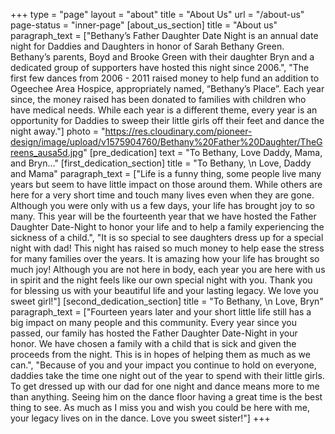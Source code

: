 +++
type = "page"
layout = "about"
title = "About Us"
url = "/about-us"
page-status = "inner-page"
[about_us_section]
title = "About us"
paragraph_text = ["Bethany’s Father Daughter Date Night is an annual date night for Daddies and Daughters in honor of Sarah Bethany Green. Bethany’s parents, Boyd and Brooke Green with their daughter Bryn and a dedicated group of supporters have hosted this night since 2006.", "The first few dances from 2006 - 2011 raised money to help fund an addition to Ogeechee Area Hospice, appropriately named, “Bethany’s Place”.  Each year since, the money raised has been donated to families with children who have medical needs.  While each year is a different theme, every year is an opportunity for Daddies to sweep their little girls off their feet and dance the night away."]
photo = "https://res.cloudinary.com/pioneer-design/image/upload/v1575904760/Bethany%20Father%20Daughter/TheGreens_ausa5d.jpg"
[pre_dedication]
text = "To Bethany, Love Daddy, Mama, and Bryn…"
[first_dedication_section]
title = "To Bethany, \n Love, Daddy and Mama"
paragraph_text = ["Life is a funny thing, some people live many years but seem to have little impact on those around them. While others are here for a very short time and touch many lives even when they are gone. Although you were only with us a few days, your life has brought joy to so many. This year will be the fourteenth year that we have hosted the Father Daughter Date-Night to honor your life and to help a family experiencing the sickness of a child.", "It is so special to see daughters dress up for a special night with dad! This night has raised so much money to help ease the stress for many families over the years. It is amazing how your life has brought so much joy! Although you are not here in body, each year you are here with us in spirit and the night feels like our own special night with you. Thank you for blessing us with your beautiful life and your lasting legacy. We love you sweet girl!"]
[second_dedication_section]
title = "To Bethany, \n Love, Bryn"
paragraph_text = ["Fourteen years later and your short little life still has a big impact on many people and this community. Every year since you passed, our family has hosted the Father Daughter Date-Night in your honor. We have chosen a family with a child that is sick and given the proceeds from the night. This is in hopes of helping them as much as we can.", "Because of you and your impact you continue to hold on everyone, daddies take the time one night out of the year to spend with their little girls. To get dressed up with our dad for one night and dance means more to me than anything. Seeing him on the dance floor having a great time is the best thing to see. As much as I miss you and wish you could be here with me, your legacy lives on in the dance. Love you sweet sister!"]
+++
